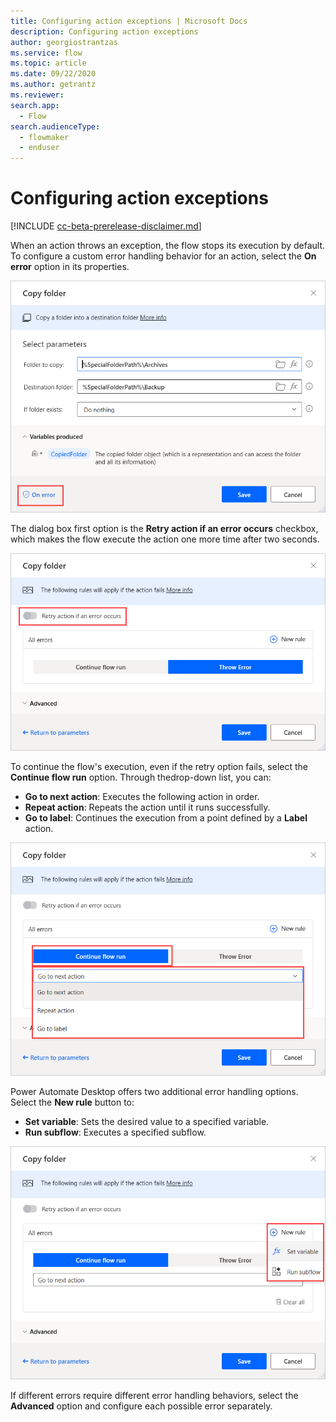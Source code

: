 ```yaml
---
title: Configuring action exceptions | Microsoft Docs
description: Configuring action exceptions
author: georgiostrantzas
ms.service: flow
ms.topic: article
ms.date: 09/22/2020
ms.author: getrantz
ms.reviewer:
search.app: 
  - Flow
search.audienceType: 
  - flowmaker
  - enduser
---
```


# Configuring action exceptions

[!INCLUDE [cc-beta-prerelease-disclaimer.md](../../includes/cc-beta-prerelease-disclaimer.md)]

When an action throws an exception, the flow stops its execution by default. To configure a custom error handling behavior for an action, select the **On error** option in its properties.

![The on On error option in the action.](media/configuring-actions-exceptions/on-error-option-action.png)

The dialog box first option is the **Retry action if an error occurs** checkbox, which makes the flow execute the action one more time after two seconds.

![The Retry action checkbox in the action.](media/configuring-actions-exceptions/retry-action.png)

To continue the flow's execution, even if the retry option fails, select the **Continue flow run** option. Through the ​drop-down list, you can:

- **Go to next action**: Executes the following action in order.
- **Repeat action**: Repeats the action until it runs successfully. 
- **Go to label**: Continues the execution from a point defined by a **Label** action.

![The continue flow run option in the action.](media/configuring-actions-exceptions/continue-flow-run.png)

Power Automate Desktop offers two additional error handling options. Select the **New rule** button to:
- **Set variable**: Sets the desired value to a specified variable.
- **Run subflow**: Executes a specified subflow. 

![The New rule option in the action.](media/configuring-actions-exceptions/new-rule.png)

If different errors require different error handling behaviors, select the **Advanced** option and configure each possible error separately. 